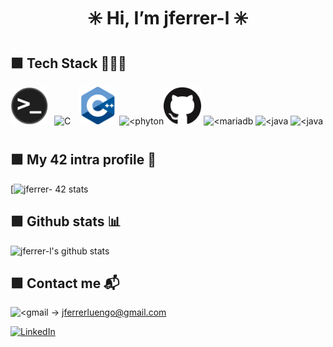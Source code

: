 <h1 align="center"> ✳️ Hi, I’m jferrer-l ✳️ </h1>

## 🟩 Tech Stack 👨🏻‍💻

<img src="https://raw.githubusercontent.com/github/explore/80688e429a7d4ef2fca1e82350fe8e3517d3494d/topics/terminal/terminal.png" alt="git" width="60" height="60"/><img style="margin: 10px" src="https://profilinator.rishav.dev/skills-assets/c-original.svg" alt="C" height="60" /> <img src="https://raw.githubusercontent.com/devicons/devicon/master/icons/cplusplus/cplusplus-original.svg" alt="cplusplus" width="60" height="60"/>
<img src="https://camo.githubusercontent.com/64b1f535115add5713c419514a1bb8e76aeafbc2e9b6b91c00ddfd697713bbb0/68747470733a2f2f63646e2e6a7364656c6976722e6e65742f6e706d2f4070726f6772616d6d696e672d6c616e6775616765732d6c6f676f732f707974686f6e40302e302e302f707974686f6e5f323536783235362e706e67" alt="<phyton" width="60" height="60"/><img src="https://raw.githubusercontent.com/github/explore/78df643247d429f6cc873026c0622819ad797942/topics/github/github.png" alt="<GitHub" width="60" height="60"/>
<img src="https://user-images.githubusercontent.com/64914665/201990802-07bac053-9905-4300-b599-7ddc31b28b6a.png" alt="<mariadb" width="60" height="60"/>
<img src="https://user-images.githubusercontent.com/64914665/201991471-1517e4d0-e37b-4ae6-9116-e9f9d0d0eb5b.png" alt="<java" width="60" height="60"/>
<img src="https://user-images.githubusercontent.com/64914665/201995096-746734bd-2eaa-4419-9735-a84b66ec5f1b.png" alt="<java" width="60" height="60"/>

## 🟩 My 42 intra profile 👾

[![jferrer- 42 stats](https://badge42.vercel.app/api/v2/cl6c57pgb000609mczjgb8q5s/stats?cursusId=21&coalitionId=206)

## 🟩 Github stats 📊

![jferrer-l's github stats](https://github-readme-stats.vercel.app/api?username=jferrer-l&show_icons=true&hide_border=true&theme=merko)

## 🟩 Contact me 📬

<img src="https://user-images.githubusercontent.com/64914665/201991602-c789bc73-bf2f-4740-be75-d1c3e696f78b.png" alt="<gmail" width="15" height="15"/> → jferrerluengo@gmail.com 

[![LinkedIn](https://img.shields.io/badge/linkedin-%230077B5.svg?style=for-the-badge&logo=linkedin&logoColor=white)](https://www.linkedin.com/in/jaime-ferrer-luengo/)

